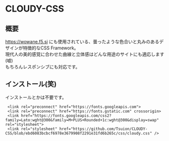 # CLOUDY-CSS
## 概要
https://wowane.f5.si にも使用されている、曇ったような色合いと丸みのあるデザインが特徴的なCSS Framework。  
現代人の美的感覚に合わせた曲線と立体感はどんな用途のサイトにも適応します(嘘)  
もちろんレスポンシブにも対応です。
## インストール(笑)
インストールとかは不要です。  

```
 <link rel="preconnect" href="https://fonts.googleapis.com">   
 <link rel="preconnect" href="https://fonts.gstatic.com" crossorigin>   
 <link href="https://fonts.googleapis.com/css2?family=Lato:wght@300&family=M+PLUS+Rounded+1c:wght@300&display=swap" rel="stylesheet">  
 <link rel="stylesheet" href="https://github.com/Tsuion/CLOUDY-CSS/blob/ebd6083bcbcf6978e3679908f2291e31fd6b265c/css/cloudy.css" />
 ```
